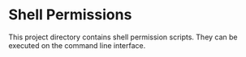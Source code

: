 # Shell Permissions
This project directory contains shell permission scripts.
They can be executed on the command line interface.
